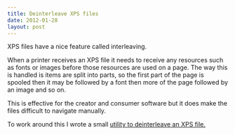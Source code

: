 ```yaml
---
title: Deinterleave XPS files
date: 2012-01-28
layout: post
---
```


XPS files have a nice feature called interleaving. 

When a printer receives an XPS file it needs to receive any resources such as fonts or images before those resources are used on a page. The way this is handled is items are split into parts, so the first part of the page is spooled then it may be followed by a font then more of the page followed by an image and so on.

This is effective for the creator and consumer software but it does make the files difficult to navigate manually.

To work around this I wrote a small [utility to deinterleave an XPS file.](https://github.com/tonyedgecombe/Deinterleave)